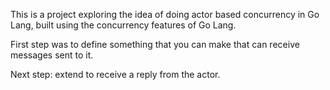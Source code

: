 This is a project exploring the idea of doing actor based concurrency
in Go Lang, built using the concurrency features of Go Lang.

First step was to define something that you can make that can receive messages
sent to it.

Next step: extend to receive a reply from the actor.
